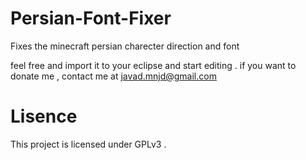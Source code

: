 # Persian-Font-Fixer
Fixes the minecraft persian charecter direction and font

feel free and import it to your eclipse and start editing .
if you want to donate me , contact me at javad.mnjd@gmail.com

# Lisence
This project is licensed under GPLv3 . 

